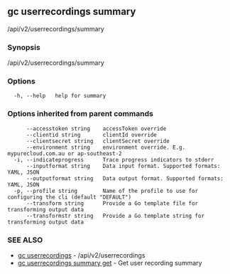 ## gc userrecordings summary

/api/v2/userrecordings/summary

### Synopsis

/api/v2/userrecordings/summary

### Options

```
  -h, --help   help for summary
```

### Options inherited from parent commands

```
      --accesstoken string    accessToken override
      --clientid string       clientId override
      --clientsecret string   clientSecret override
      --environment string    environment override. E.g. mypurecloud.com.au or ap-southeast-2
  -i, --indicateprogress      Trace progress indicators to stderr
      --inputformat string    Data input format. Supported formats: YAML, JSON
      --outputformat string   Data output format. Supported formats: YAML, JSON
  -p, --profile string        Name of the profile to use for configuring the cli (default "DEFAULT")
      --transform string      Provide a Go template file for transforming output data
      --transformstr string   Provide a Go template string for transforming output data
```

### SEE ALSO

* [gc userrecordings](gc_userrecordings.html)	 - /api/v2/userrecordings
* [gc userrecordings summary get](gc_userrecordings_summary_get.html)	 - Get user recording summary


